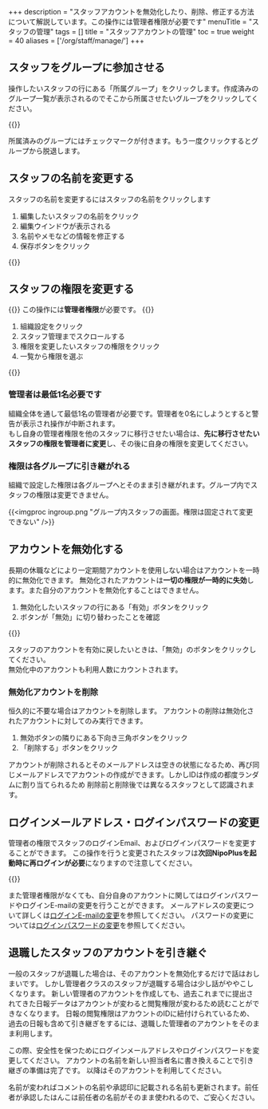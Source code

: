 +++
description = "スタッフアカウントを無効化したり、削除、修正する方法について解説しています。この操作には管理者権限が必要です"
menuTitle = "スタッフの管理"
tags = []
title = "スタッフアカウントの管理"
toc = true
weight = 40
aliases = ['/org/staff/manage/']
+++


## スタッフをグループに参加させる

操作したいスタッフの行にある「所属グループ」をクリックします。作成済みのグループ一覧が表示されるのでそこから所属させたいグループをクリックしてください。

{{<appscreen filename="join1" title="スタッフを所属させるグループを選んでチェックを入れてください。チェックのついたグループに対してアクセス権限が付与されます"  >}}

所属済みのグループにはチェックマークが付きます。もう一度クリックするとグループから脱退します。

## スタッフの名前を変更する

スタッフの名前を変更するにはスタッフの名前をクリックします

1. 編集したいスタッフの名前をクリック
1. 編集ウインドウが表示される
1. 名前やメモなどの情報を修正する
1. 保存ボタンをクリック

{{<appscreen filename="edit" title="スタッフの名称を修正するにはスタッフ名をクリックしてください"  >}}

## スタッフの権限を変更する

{{<alice pos="right" icon="here">}}
この操作には**管理者権限**が必要です。
{{</alice>}}

1. 組織設定をクリック
1. スタッフ管理までスクロールする
1. 権限を変更したいスタッフの権限をクリック
1. 一覧から権限を選ぶ

{{<appscreen filename="rank" title="権限を変更したいスタッフを選び、権限を切替できます"  >}}

### 管理者は最低1名必要です

組織全体を通して最低1名の管理者が必要です。管理者を0名にしようとすると警告が表示され操作が中断されます。  
もし自身の管理者権限を他のスタッフに移行させたい場合は、**先に移行させたいスタッフの権限を管理者に変更**し、その後に自身の権限を変更してください。

### 権限は各グループに引き継がれる

組織で設定した権限は各グループへとそのまま引き継がれます。グループ内でスタッフの権限は変更できません。

{{<imgproc ingroup.png "グループ内スタッフの画面。権限は固定されて変更できない" />}}

## アカウントを無効化する

長期の休職などにより一定期間アカウントを使用しない場合はアカウントを一時的に無効化できます。
無効化されたアカウントは**一切の権限が一時的に失効**します。また自分のアカウントを無効化することはできません。

1. 無効化したいスタッフの行にある「有効」ボタンをクリック
1. ボタンが「無効」に切り替わったことを確認

{{<appscreen filename="disable" title="状態を1回クリックで無効化、もう1回クリックすると有効に戻ります"  >}}

スタッフのアカウントを有効に戻したいときは、「無効」のボタンをクリックしてください。  
無効化中のアカウントも利用人数にカウントされます。

### 無効化アカウントを削除

恒久的に不要な場合はアカウントを削除します。
アカウントの削除は無効化されたアカウントに対してのみ実行できます。

1. 無効ボタンの隣りにある下向き三角ボタンをクリック
1. 「削除する」ボタンをクリック

アカウントが削除されるとそのメールアドレスは空きの状態になるため、再び同じメールアドレスでアカウントの作成ができます。しかしIDは作成の都度ランダムに割り当てられるため
削除前と削除後では異なるスタッフとして認識されます。

## ログインメールアドレス・ログインパスワードの変更

管理者の権限でスタッフのログインEmail、およびログインパスワードを変更することができます。
この操作を行うと変更されたスタッフは**次回NipoPlusを起動時に再ログインが必要**になりますので注意してください。

{{<appscreen filename="email-password" title="ログインに関する情報を変更すると次回ログイン時に再度E-mailとパスワードの入力が必要になります"  >}}

また管理者権限がなくても、自分自身のアカウントに関してはログインパスワードやログインE-mailの変更を行うことができます。
メールアドレスの変更について詳しくは[ログインE-mailの変更](/manual/account/email/)を参照してください。
パスワードの変更については[ログインパスワードの変更](/manual/account/password/)を参照してください。

## 退職したスタッフのアカウントを引き継ぐ

一般のスタッフが退職した場合は、そのアカウントを無効化するだけで話はおしまいです。
しかし管理者クラスのスタッフが退職する場合は少し話がややこしくなります。
新しい管理者のアカウントを作成しても、過去これまでに提出されてきた日報データはアカウントが変わると閲覧権限が変わるため読むことができなくなります。
日報の閲覧権限はアカウントのIDに紐付けられているため、過去の日報も含めて引き継ぎをするには、退職した管理者のアカウントをそのまま利用します。

この際、安全性を保つためにログインメールアドレスやログインパスワードを変更してください。
アカウントの名前を新しい担当者名に書き換えることで引き継ぎの準備は完了です。
以降はそのアカウントを利用してください。

名前が変わればコメントの名前や承認印に記載される名前も更新されます。前任者が承認したはんこは前任者の名前がそのまま使われるので、ご安心ください。
